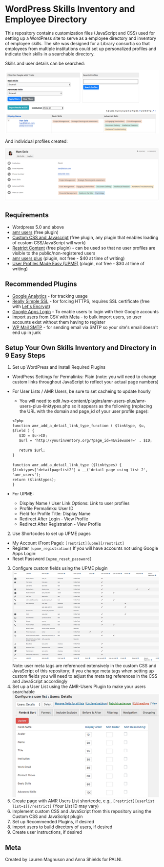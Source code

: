 # WordPress Skills Inventory and Employee Directory

This repository contains customization files (JavaScript and CSS) used for setting up a WordPress site to serve as a employee directory and inventory of employee skills.  The site was designed for a Library consortia so that employees from multiple institutions could set up personalized profiles and indicate their skills in a searchable directory.

Skills and user details can be searched:

![UPME Custom Fields Configuration](/images/search.png)

And individual profiles created:

![UPME Custom Fields Configuration](/images/profile.png)


## Requirements

 - Wordpress 5.0 and above
 - [amr users](https://wordpress.org/plugins/amr-users/) (free plugin) 
 - [Custom CSS and Javascript](https://wordpress.org/plugins/custom-css-and-javascript/) (free plugin, any plugin that enables loading of custom CSS/JavaScript will work) 
 - [Restrict Content](https://wordpress.org/plugins/restrict-content/) (free plugin) - can be used so that no user profiles are visible to the public/non-registered users
 - [amr users plus](https://wpusersplugin.com/downloads/amr-users-plus/) (plugin, not free - $40 at time of writing)
 - [User Profiles Made Easy (UPME)](https://codecanyon.net/item/user-profiles-made-easy-wordpress-plugin/4109874) (plugin, not free - $30 at time of writing)

## Recommended Plugins
 - [Google Analytics](https://wordpress.org/plugins/googleanalytics/) - for tracking usage
 - [Really Simple SSL](https://wordpress.org/plugins/really-simple-ssl/) - for forcing HTTPS, requires SSL certificate (free with [Let's Encrypt](https://letsencrypt.org/))
 - [Google Apps Login](https://wordpress.org/plugins/google-apps-login/) - To enable users to login with their Google accounts
 - [Import users from CSV with Meta](https://wordpress.org/plugins/import-users-from-csv-with-meta/) - to bulk import users, so user accounts exist without them having to register
 - [WP Mail SMTP](https://wordpress.org/plugins/wp-mail-smtp/) - for sending email via SMTP so your site's email doesn't end up in junk 

## Setup Your Own Skills Inventory and Directory in 9 Easy Steps

1.  Set up WordPress and Install Required Plugins
 - WordPress Settings for Permalinks: Plain (note: you will need to change custom links throughout JavaScript to reflect your actual page numbers)
 - For User Lists / AMR Users, be sure to set cacheing to update hourly
     - You will need to edit /wp-content/plugins/amr-users-plus/amr-users-plus-linktypes.php so it appears as the following (replacing the URL with the domain and page_id of your user profile page):
     
     ```
     <?php 
     function amr_add_a_detail_link_type_function (	$linktype, $u, $field ) {
		$ID = $u->ID;
		$url = 'http://yourinventory.org/?page_id=4&viewuser=' . $ID;

		return $url;
     }

     function amr_add_a_detail_link_type ($linktypes) { 
	 $linktypes['detailpagelist2'] = __('detail page using list 2', 'amr_users');
	 return ($linktypes);
     }
     ```
 - For UPME:
     - Display Name / User Link Options: Link to user profiles
     - Profile Permalinks: User ID
     - Field for Profile Title: Display Name
     - Redirect After Login - View Profile
     - Redirect After Registration - View Profile
 
2.  Use Shortcodes to set up UPME pages 
 
 - My Account (Front Page): `[restrict][upme][/restrict]`
 - Register `[upme_registration]`
If you will have accounts not using Google Apps Login:
 - Reset Password `[upme_reset_password]`
 
3.  Configure custom fields using the UPME plugin
![UPME Custom Fields Configuration](/images/upme.png)
Note: user meta tags are referenced extensively in the custom CSS and JavaScript of this repository; if you change meta tags when setting up custom fields you will need to adjust the meta tag references in the CSS and JavaScript accordingly
4.  Set up a User List using the AMR-Users Plugin to make your users searchable
![AMR List Configuration](/images/amr.png)
5.  Create page with AMR Users List shortcode, e.g., `[restrict][userlist list=1][/restrict]` (Your List ID may vary)
6.  Implement custom CSS and JavaScript from this repository using the Custom CSS and JavaScript plugin
7.  Set up Recommended Plugins, if desired
8.  Import users to build directory of users, if desired  
9.  Create user instructions, if desired

## Meta

Created by Lauren Magnuson and Anna Shields for PALNI.